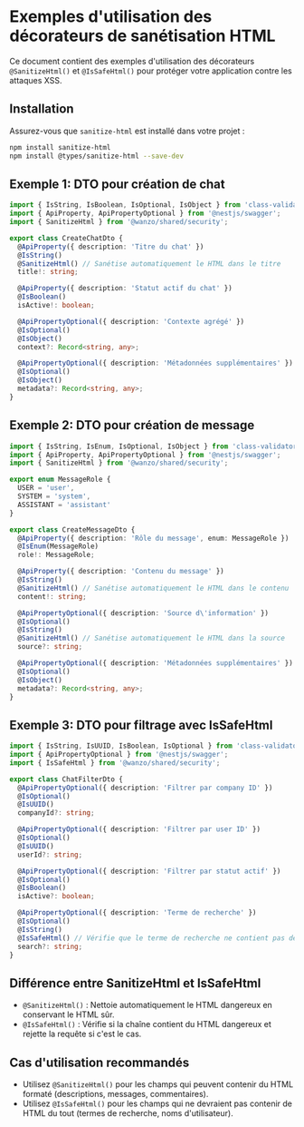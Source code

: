 # Exemples d'utilisation des décorateurs de sanétisation HTML

Ce document contient des exemples d'utilisation des décorateurs `@SanitizeHtml()` et `@IsSafeHtml()` pour protéger votre application contre les attaques XSS.

## Installation

Assurez-vous que `sanitize-html` est installé dans votre projet :

```bash
npm install sanitize-html
npm install @types/sanitize-html --save-dev
```

## Exemple 1: DTO pour création de chat

```typescript
import { IsString, IsBoolean, IsOptional, IsObject } from 'class-validator';
import { ApiProperty, ApiPropertyOptional } from '@nestjs/swagger';
import { SanitizeHtml } from '@wanzo/shared/security';

export class CreateChatDto {
  @ApiProperty({ description: 'Titre du chat' })
  @IsString()
  @SanitizeHtml() // Sanétise automatiquement le HTML dans le titre
  title!: string;

  @ApiProperty({ description: 'Statut actif du chat' })
  @IsBoolean()
  isActive!: boolean;

  @ApiPropertyOptional({ description: 'Contexte agrégé' })
  @IsOptional()
  @IsObject()
  context?: Record<string, any>;

  @ApiPropertyOptional({ description: 'Métadonnées supplémentaires' })
  @IsOptional()
  @IsObject()
  metadata?: Record<string, any>;
}
```

## Exemple 2: DTO pour création de message

```typescript
import { IsString, IsEnum, IsOptional, IsObject } from 'class-validator';
import { ApiProperty, ApiPropertyOptional } from '@nestjs/swagger';
import { SanitizeHtml } from '@wanzo/shared/security';

export enum MessageRole {
  USER = 'user',
  SYSTEM = 'system',
  ASSISTANT = 'assistant'
}

export class CreateMessageDto {
  @ApiProperty({ description: 'Rôle du message', enum: MessageRole })
  @IsEnum(MessageRole)
  role!: MessageRole;

  @ApiProperty({ description: 'Contenu du message' })
  @IsString()
  @SanitizeHtml() // Sanétise automatiquement le HTML dans le contenu
  content!: string;

  @ApiPropertyOptional({ description: 'Source d\'information' })
  @IsOptional()
  @IsString()
  @SanitizeHtml() // Sanétise automatiquement le HTML dans la source
  source?: string;

  @ApiPropertyOptional({ description: 'Métadonnées supplémentaires' })
  @IsOptional()
  @IsObject()
  metadata?: Record<string, any>;
}
```

## Exemple 3: DTO pour filtrage avec IsSafeHtml

```typescript
import { IsString, IsUUID, IsBoolean, IsOptional } from 'class-validator';
import { ApiPropertyOptional } from '@nestjs/swagger';
import { IsSafeHtml } from '@wanzo/shared/security';

export class ChatFilterDto {
  @ApiPropertyOptional({ description: 'Filtrer par company ID' })
  @IsOptional()
  @IsUUID()
  companyId?: string;

  @ApiPropertyOptional({ description: 'Filtrer par user ID' })
  @IsOptional()
  @IsUUID()
  userId?: string;

  @ApiPropertyOptional({ description: 'Filtrer par statut actif' })
  @IsOptional()
  @IsBoolean()
  isActive?: boolean;

  @ApiPropertyOptional({ description: 'Terme de recherche' })
  @IsOptional()
  @IsString()
  @IsSafeHtml() // Vérifie que le terme de recherche ne contient pas de HTML dangereux
  search?: string;
}
```

## Différence entre SanitizeHtml et IsSafeHtml

- `@SanitizeHtml()` : Nettoie automatiquement le HTML dangereux en conservant le HTML sûr.
- `@IsSafeHtml()` : Vérifie si la chaîne contient du HTML dangereux et rejette la requête si c'est le cas.

## Cas d'utilisation recommandés

- Utilisez `@SanitizeHtml()` pour les champs qui peuvent contenir du HTML formaté (descriptions, messages, commentaires).
- Utilisez `@IsSafeHtml()` pour les champs qui ne devraient pas contenir de HTML du tout (termes de recherche, noms d'utilisateur).
